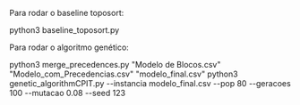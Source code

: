 Para rodar o baseline toposort:

  python3 baseline_toposort.py


Para rodar o algoritmo genético:

  python3 merge_precedences.py "Modelo de Blocos.csv" "Modelo_com_Precedencias.csv" "modelo_final.csv" 
  python3 genetic_algorithmCPIT.py --instancia modelo_final.csv --pop 80 --geracoes 100 --mutacao 0.08 --seed 123

